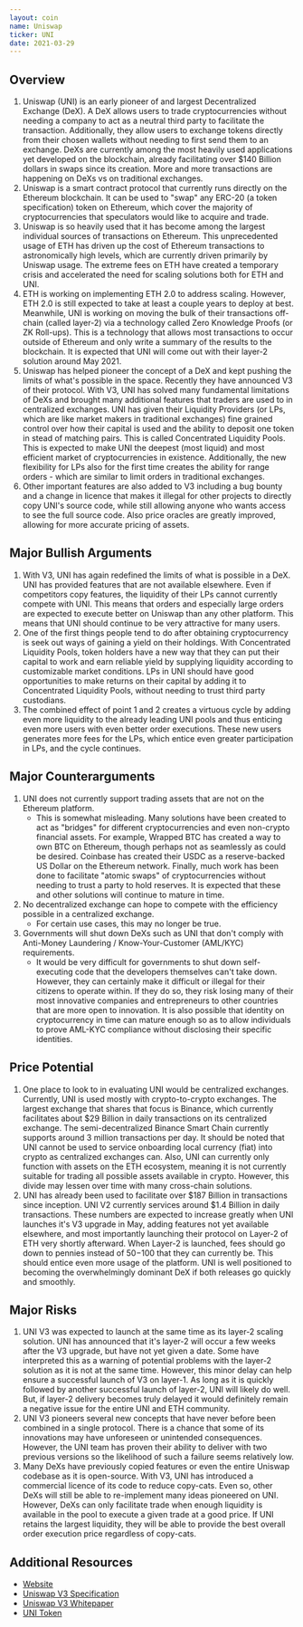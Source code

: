 ```yaml
---
layout: coin
name: Uniswap
ticker: UNI
date: 2021-03-29
---
```


## Overview

1. Uniswap (UNI) is an early pioneer of and largest Decentralized Exchange (DeX). A DeX allows users to trade cryptocurrencies without needing a company to act as a neutral third party to facilitate the transaction. Additionally, they allow users to exchange tokens directly from their chosen wallets without needing to first send them to an exchange. DeXs are currently among the most heavily used applications yet developed on the blockchain, already facilitating over $140 Billion dollars in swaps since its creation. More and more transactions are happening on DeXs vs on traditional exchanges.
1. Uniswap is a smart contract protocol that currently runs directly on the Ethereum blockchain. It can be used to "swap" any ERC-20 (a token specification) token on Ethereum, which cover the majority of cryptocurrencies that speculators would like to acquire and trade.
1. Uniswap is so heavily used that it has become among the largest individual sources of transactions on Ethereum. This unprecedented usage of ETH has driven up the cost of Ethereum transactions to astronomically high levels, which are currently driven primarily by Uniswap usage. The extreme fees on ETH have created a temporary crisis and accelerated the need for scaling solutions both for ETH and UNI.
1. ETH is working on implementing ETH 2.0 to address scaling. However, ETH 2.0 is still expected to take at least a couple years to deploy at best. Meanwhile, UNI is working on moving the bulk of their transactions off-chain (called layer-2) via a technology called Zero Knowledge Proofs (or ZK Roll-ups). This is a technology that allows most transactions to occur outside of Ethereum and only write a summary of the results to the blockchain. It is expected that UNI will come out with their layer-2 solution around May 2021.
1. Uniswap has helped pioneer the concept of a DeX and kept pushing the limits of what's possible in the space. Recently they have announced V3 of their protocol. With V3, UNI has solved many fundamental limitations of DeXs and brought many additional features that traders are used to in centralized exchanges. UNI has given their Liquidity Providers (or LPs, which are like market makers in traditional exchanges) fine grained control over how their capital is used and the ability to deposit one token in stead of matching pairs. This is called Concentrated Liquidity Pools. This is expected to make UNI the deepest (most liquid) and most efficient market of cryptocurrencies in existence. Additionally, the new flexibility for LPs also for the first time creates the ability for range orders - which are similar to limit orders in traditional exchanges.
1. Other important features are also added to V3 including a bug bounty and a change in licence that makes it illegal for other projects to directly copy UNI's source code, while still allowing anyone who wants access to see the full source code. Also price oracles are greatly improved, allowing for more accurate pricing of assets.

## Major Bullish Arguments

1. With V3, UNI has again redefined the limits of what is possible in a DeX. UNI has provided features that are not available elsewhere. Even if competitors copy features, the liquidity of their LPs cannot currently compete with UNI. This means that orders and especially large orders are expected to execute better on Uniswap than any other platform. This means that UNI should continue to be very attractive for many users.
1. One of the first things people tend to do after obtaining cryptocurrency is seek out ways of gaining a yield on their holdings. With Concentrated Liquidity Pools, token holders have a new way that they can put their capital to work and earn reliable yield by supplying liquidity according to customizable market conditions. LPs in UNI should have good opportunities to make returns on their capital by adding it to Concentrated Liquidity Pools, without needing to trust third party custodians.
1. The combined effect of point 1 and 2 creates a virtuous cycle by adding even more liquidity to the already leading UNI pools and thus enticing even more users with even better order executions. These new users generates more fees for the LPs, which entice even greater participation in LPs, and the cycle continues.

## Major Counterarguments

1. UNI does not currently support trading assets that are not on the Ethereum platform.
   - This is somewhat misleading. Many solutions have been created to act as "bridges" for different cryptocurrencies and even non-crypto financial assets. For example, Wrapped BTC has created a way to own BTC on Ethereum, though perhaps not as seamlessly as could be desired. Coinbase has created their USDC as a reserve-backed US Dollar on the Ethereum network. Finally, much work has been done to facilitate "atomic swaps" of cryptocurrencies without needing to trust a party to hold reserves. It is expected that these and other solutions will continue to mature in time.
1. No decentralized exchange can hope to compete with the efficiency possible in a centralized exchange.
   - For certain use cases, this may no longer be true.
1. Governments will shut down DeXs such as UNI that don't comply with Anti-Money Laundering / Know-Your-Customer (AML/KYC) requirements.
   - It would be very difficult for governments to shut down self-executing code that the developers themselves can't take down. However, they can certainly make it difficult or illegal for their citizens to operate within. If they do so, they risk losing many of their most innovative companies and entrepreneurs to other countries that are more open to innovation. It is also possible that identity on cryptocurrency in time can mature enough so as to allow individuals to prove AML-KYC compliance without disclosing their specific identities.

## Price Potential

1. One place to look to in evaluating UNI would be centralized exchanges. Currently, UNI is used mostly with crypto-to-crypto exchanges. The largest exchange that shares that focus is Binance, which currently facilitates about $29 Billion in daily transactions on its centralized exchange. The semi-decentralized Binance Smart Chain currently supports around 3 million transactions per day. It should be noted that UNI cannot be used to service onboarding local currency (fiat) into crypto as centralized exchanges can. Also, UNI can currently only function with assets on the ETH ecosystem, meaning it is not currently suitable for trading all possible assets available in crypto. However, this divide may lessen over time with many cross-chain solutions.
1. UNI has already been used to facilitate over $187 Billion in transactions since inception. UNI V2 currently services around $1.4 Billion in daily transactions. These numbers are expected to increase greatly when UNI launches it's V3 upgrade in May, adding features not yet available elsewhere, and most importantly launching their protocol on Layer-2 of ETH very shortly afterward. When Layer-2 is launched, fees should go down to pennies instead of $50-$100 that they can currently be. This should entice even more usage of the platform. UNI is well positioned to becoming the overwhelmingly dominant DeX if both releases go quickly and smoothly.

## Major Risks

1. UNI V3 was expected to launch at the same time as its layer-2 scaling solution. UNI has announced that it's layer-2 will occur a few weeks after the V3 upgrade, but have not yet given a date. Some have interpreted this as a warning of potential problems with the layer-2 solution as it is not at the same time. However, this minor delay can help ensure a successful launch of V3 on layer-1. As long as it is quickly followed by another successful launch of layer-2, UNI will likely do well. But, if layer-2 delivery becomes truly delayed it would definitely remain a negative issue for the entire UNI and ETH community.
1. UNI V3 pioneers several new concepts that have never before been combined in a single protocol. There is a chance that some of its innovations may have unforeseen or unintended consequences. However, the UNI team has proven their ability to deliver with two previous versions so the likelihood of such a failure seems relatively low.
1. Many DeXs have previously copied features or even the entire Uniswap codebase as it is open-source. With V3, UNI has introduced a commercial licence of its code to reduce copy-cats. Even so, other DeXs will still be able to re-implement many ideas pioneered on UNI. However, DeXs can only facilitate trade when enough liquidity is available in the pool to execute a given trade at a good price. If UNI retains the largest liquidity, they will be able to provide the best overall order execution price regardless of copy-cats.

## Additional Resources

- [Website](https://uniswap.org/)
- [Uniswap V3 Specification](https://uniswap.org/blog/uniswap-v3/)
- [Uniswap V3 Whitepaper](https://uniswap.org/whitepaper-v3.pdf)
- [UNI Token](https://uniswap.org/blog/uni/)
